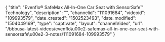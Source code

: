 {
    "title": "Evenflo&reg; SafeMax All-In-One Car Seat with SensorSafe&trade; Technology",
    "description": "",
    "channelid": "111091684",
    "videoid": "109993579",
    "date_created": "1502523493",
    "date_modified": "1504049169",
    "type": "captivate",
    "layout": "channelVideo",
    "url": "\/bbbusa-latest-videos\/evenflo\u00c2-safemax-all-in-one-car-seat-with-sensorsafe\u00e2-3-notes\/111091684-109993579"
}